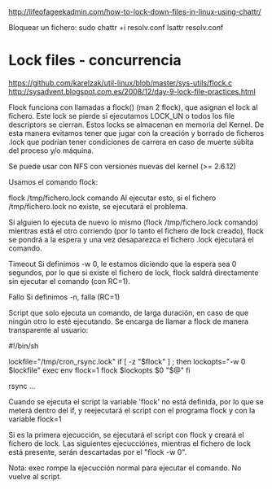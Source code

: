 http://lifeofageekadmin.com/how-to-lock-down-files-in-linux-using-chattr/

Bloquear un fichero:
sudo chattr +i resolv.conf
lsattr resolv.conf


# Lock files - concurrencia
https://github.com/karelzak/util-linux/blob/master/sys-utils/flock.c
http://sysadvent.blogspot.com.es/2008/12/day-9-lock-file-practices.html

Flock funciona con llamadas a flock() (man 2 flock), que asignan el lock al fichero. Este lock se pierde si ejecutamos LOCK_UN o todos los file descriptors se cierran. Estos locks se almacenan en memoria del Kernel.
De esta manera evitamos tener que jugar con la creación y borrado de ficheros .lock que podrían tener condiciones de carrera en caso de muerte súbita del proceso y/o máquina.

Se puede usar con NFS con versiones nuevas del kernel (>= 2.6.12)

Usamos el comando flock:

flock /tmp/fichero.lock comando
  Al ejecutar esto, si el fichero /tmp/fichero.lock no existe, se ejecutará el problema.

Si alguien lo ejecuta de nuevo lo mismo (flock /tmp/fichero.lock comando) mientras está el otro corriendo (por lo tanto el fichero de lock creado), flock se pondrá a la espera y una vez desaparezca el fichero .lock ejecutará el comando.

Timeout
Si definimos -w 0, le estamos diciendo que la espera sea 0 segundos, por lo que si existe el fichero de lock, flock saldrá directamente sin ejecutar el comando (con RC=1).

Fallo
Si definimos -n, falla (RC=1) 

Script que solo ejecuta un comando, de larga duración, en caso de que ningún otro lo esté ejecutando. Se encarga de llamar a flock de manera transparente al usuario:

#!/bin/sh

lockfile="/tmp/cron_rsync.lock"
if [ -z "$flock" ] ; then
  lockopts="-w 0 $lockfile"
  exec env flock=1 flock $lockopts $0 "$@"
fi

rsync ...


Cuando se ejecuta el script la variable 'flock' no está definida, por lo que se meterá dentro del if, y reejecutará el script con el programa flock y con la variable flock=1

Si es la primera ejecucción, se ejecutará el script con flock y creará el fichero de lock.
Las siguientes ejecucciónes, mientras el fichero de lock está presente, serán descartadas por el "flock -w 0".

Nota: exec rompe la ejecucción normal para ejecutar el comando. No vuelve al script.
